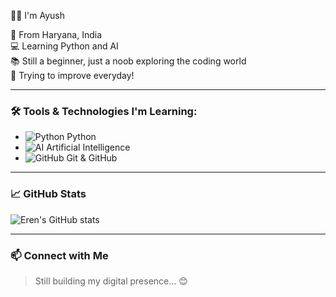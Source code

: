 
🧑‍🏫 I'm Ayush

🎯 From Haryana, India  
💻 Learning Python and AI  
📚 Still a beginner, just a noob exploring the coding world  
🚀 Trying to improve everyday!

---

### 🛠️ Tools & Technologies I'm Learning:

- ![Python](https://img.icons8.com/color/24/000000/python--v1.png) Python  
- ![AI](https://img.icons8.com/external-flaticons-lineal-color-flat-icons/24/000000/external-artificial-intelligence-robotics-flaticons-lineal-color-flat-icons.png) Artificial Intelligence  
- ![GitHub](https://img.icons8.com/ios-glyphs/24/000000/github.png) Git & GitHub  

---

### 📈 GitHub Stats

![Eren's GitHub stats](https://github-readme-stats.vercel.app/api?username=TheErenYeagerx&show_icons=true&theme=radical)

---

### 📫 Connect with Me

> Still building my digital presence... 😊
